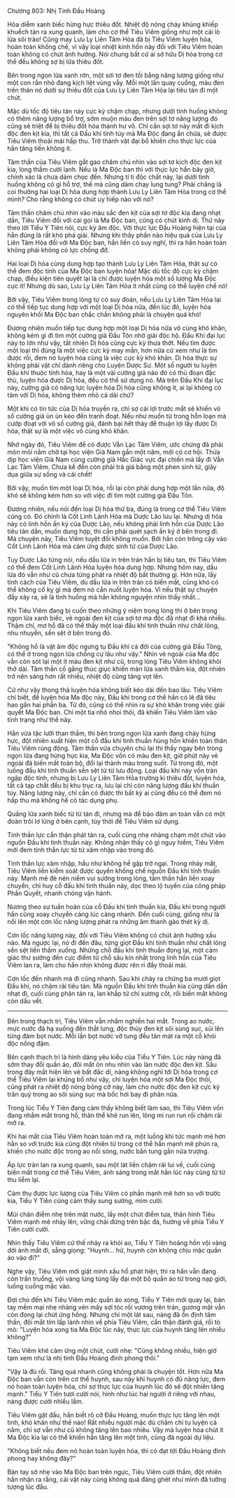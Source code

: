 




Chương 803: Nhị Tinh Đấu Hoàng


Hỏa diễm xanh biếc hừng hực thiêu đốt. Nhiệt độ nóng cháy khủng khiếp khuếch tán ra xung quanh, làm cho cơ thể Tiêu Viêm giống như một cái lò lửa sôi trào! Cũng may Lưu Ly Liên Tâm Hỏa đã bị Tiêu Viêm luyện hóa, hoàn toàn khống chế, vì vậy loại nhiệt kinh hồn này đối với Tiêu Viêm hoàn toàn không có chút ảnh hưởng. Nói chung bất cứ ai sở hữu Dị hỏa trong cơ thể đều không sợ bị lửa thiêu đốt.

Bên trong ngọn lửa xanh rờn, một sơi tơ đen tối bằng năng lượng giống như một con rắn nhỏ đang kịch liệt vùng vẫy. Mỗi một lần quay cuồng, màu đen trên thân nó dưới sự thiêu đốt của Lưu Ly Liên Tâm Hỏa lại tiêu tán đi một chút.

Mặc dù tốc độ tiêu tán này cực kỳ chậm chạp, nhưng dưới tình huống không có thêm năng lượng bổ trợ, sớm muộn màu đen trên sợi tơ năng lượng đó cũng sẽ triệt để bị thiêu đốt hóa thành hư vô. Chỉ cần sợi tơ này mất đi kịch độc đen kịt kia, thì tất cả Đấu khí tinh túy mà Ma Độc đang ẩn chứa, sẽ được Tiêu Viêm thoải mái hấp thu. Trở thành vật đại bổ khiến cho thực lực của hắn tăng tiến không ít.

Tâm thần của Tiêu Viêm gắt gao chăm chú nhìn vào sợi tơ kịch độc đen kịt kia, lòng thầm cười lạnh. Nếu là Ma Độc ban thì với thực lực hắn bây giờ, chính xác là chưa dám chọc đến. Nhưng tí ti độc chất này, lại dưới tình huống không có gì hỗ trợ, thế mà cũng dám chạy lung tung? Phải chăng là coi thường hai loại Dị hỏa dung hợp thành Lưu Ly Liên Tâm Hỏa trong cơ thể mình? Cho rằng không có chút uy hiếp nào với nó?

Tâm thần chăm chú nhìn vào màu sắc đen kịt của sợi tơ độc kia đang nhạt dần, Tiêu Viêm đối với cái gọi là Ma Độc ban, cũng có chút kinh dị. Thứ này theo lời Tiểu Y Tiên nói, cực kỳ âm độc. Với thực lực Đấu Hoàng hiện tại của hắn đúng là rất khó phá giải. Nhưng khi thấy phần nào hiệu quả của Lưu Ly Liên Tâm Hỏa đối với Ma Độc ban, hắn liền có suy nghĩ, thì ra hắn hoàn toàn không phải không có lực chống đỡ.

Hai loại Dị hỏa cùng dung hợp tạo thành Lưu Ly Liên Tâm Hỏa, thật sự có thể đem độc tính của Ma Độc ban luyện hóa! Mặc dù tốc độ cực kỳ chậm chạp, điều kiện tiên quyết lại là chỉ được luyện hóa một số lượng Ma Độc cực ít! Nhưng dù sao, Lưu Ly Liên Tâm Hỏa ít nhất cũng có thể luyện chế nó!

Bởi vậy, Tiêu Viêm trong lòng tự có suy đoán, nếu Lưu Ly Liên Tâm Hỏa lại có thể tiếp tục dung hợp với một loại Dị hỏa nữa, đến lúc đó, luyện hóa nguyên khối Ma Độc ban chắc chắn không phải là chuyện quá khó!

Đương nhiên muốn tiếp tục dung hợp một loại Dị hỏa nữa vô cùng khó khăn, không kém gì đi tìm một cường giả Đấu Tôn nhờ giải độc hộ. Đấu Khí đại lục này to lớn như vậy, tất nhiên Dị hỏa cũng cực kỳ thưa thớt. Nếu tìm được một loại thì đúng là một việc cực kỳ may mắn, hơn nữa cứ xem như là tìm được rồi, đem nó luyện hóa cũng là việc cực kỳ khó khăn. Dị hỏa thực sự không phải vật chỉ dành riêng cho Luyện Dược Sư. Một số người tu luyện Đấu khí thuộc tính hỏa, hay là một vài cường giả nào đó có thủ đoạn đặc thù, luyện hóa được Dị hỏa, đều có thể sử dụng nó. Mà trên Đấu Khí đại lục này, cường giả có năng lực luyện hóa Dị hỏa cũng không ít, ai lại không có tâm với Dị hỏa, không thèm nhỏ cả dãi chứ?

Một khi có tin tức của Dị hỏa truyền ra, chỉ sợ cái lợi trước mắt sẽ khiến vô số cường giả ùn ùn kéo đến tranh đoạt. Nếu như muốn từ trong hỗn loạn mà cướp đoạt với vô số cường giả, đánh bại hết thảy để thuận lợi lấy được Dị hỏa, thật sự là một việc vô cùng khó khăn.

Nhớ ngày đó, Tiêu Viêm để có được Vẫn Lạc Tâm Viêm, ước chừng đã phải mòn mỏi nằm chờ tại học viện Già Nam gần một năm, mới có cơ hội. Thừa dịp học viện Già Nam cùng cường giả Hắc Giác vực đại chiến mà lấy đi Vẫn Lạc Tâm Viêm. Chưa kể đến còn phải trả giá bằng một phen sinh tử, giãy dụa giữa sự sống và cái chết!

Bởi vậy, muốn tìm một loại Dị hỏa, rồi lại còn phải dung hợp một lần nữa, độ khó sẽ không kém hơn so với việc đi tìm một cường giả Đấu Tôn.

Đương nhiên, nếu nói đến loại Dị hỏa thứ ba, đúng là trong cơ thể Tiêu Viêm cũng có. Đó chính là Cốt Linh Lãnh Hỏa mà Dược Lão lưu lại. Nhưng dị hỏa này có linh hồn ấn ký của Dược Lão, nếu không phải linh hồn của Dược Lão tiêu tán dần, muốn dung hợp, thì cần phải quét sạch ấn ký ở bên trong đi. Mà chuyện này, Tiêu Viêm tuyệt đối không muốn. Bởi hắn còn trông cậy vào Cốt Linh Lãnh Hỏa mà cảm ứng được sinh tử của Dược Lão.

Tuy Dược Lão từng nói, nếu dấu lửa in trên trán hắn bị tiêu tan, thì Tiêu Viêm có thể đem Cốt Linh Lãnh Hỏa luyện hóa dung hợp. Nhưng hôm nay, dấu lửa đó vẫn như cũ chưa từng phát ra nhiệt độ bất thường gì. Hơn nữa, lấy tính cách của Tiêu Viêm, dù dấu lửa in trên trán có biến mất, cũng khó có thể không cố kỵ gì mà đem nó cắn nuốt luyện hóa. Vì nếu thật sự chuyện đấy xảy ra, sẽ là tình huống mà hắn không nguyện nhìn thấy nhất...

Khi Tiêu Viêm đang bị cuốn theo những ý niệm trong lòng thì ở bên trong ngọn lửa xanh biếc, vẻ ngoài đen kịt của sợi tơ ma độc đã nhạt đi khá nhiều. Thậm chí, mơ hồ đã có thể thấy một loại đấu khí tinh thuần như chất lỏng, nhu nhuyễn, sền sệt ở bên trong đó.

"Không hổ là vật âm độc ngưng tụ Đấu khí cả đời của cường giả Đấu Tông, có thể ở trong ngọn lửa chống cự lâu như vậy." Nhìn vẻ ngoài của Ma độc vẫn còn sót lại một ít màu đen kịt như cũ, trong lòng Tiêu Viêm không khỏi thở dài. Tâm thần cố gắng thúc giục khiến màn lửa xanh thẳm kia, đột nhiên trở nên sáng hơn rất nhiều, nhiệt độ cũng tăng vọt lên.

Cứ như vậy thong thả luyện hóa không biết kéo dài đến bao lâu. Tiêu Viêm chỉ biết, để luyện hóa Ma độc này, Đấu khí trong cơ thể hắn có lẽ đã tiêu hao gần hai phần ba. Từ đó, cũng có thể nhìn ra sự khó khăn trong việc giải quyết Ma Độc ban. Chỉ một tia nhỏ nhoi thôi, đã khiến Tiêu Viêm lâm vào tình trạng như thế này.

Hắn vừa tặc lưỡi than thầm, thì bên trong ngọn lửa xanh đang cháy hừng hực, đột nhiên xuất hiện một cỗ đấu khí tinh thuần hùng hồn khiến toàn thân Tiêu Viêm rúng động. Tâm thần vừa chuyên chú lại thì thấy ngay bên trong ngọn lửa đang hừng hực kia, Ma Độc vốn có màu đen kịt, giờ phút này vẻ ngoài đã biến mất toàn bộ, đổi lại thành màu trong suốt. Từ trong đó, một luồng đấu khí tinh thuần sền sệt từ từ lưu động. Loại đấu khí này vốn tràn ngập độc tính, nhưng bị Lưu Ly Liên Tâm Hỏa trường kì thiêu đốt, luyện hóa, tất cả tạp chất đều bị khu trục ra, lưu lại chỉ còn năng lượng đấu khí thuần túy. Năng lượng này, chỉ cần có được thì bất kỳ ai cũng đều có thể đem nó hấp thu mà không hề có tác dụng phụ.

Quầng lửa xanh biếc từ từ tán đi, nhưng mà để bảo đảm an toàn vẫn có một đoàn trôi lơ lửng ở bên cạnh, tùy thời để Tiêu Viêm sử dụng.

Tinh thần lực cẩn thận phát tán ra, cuối cùng nhẹ nhàng chạm một chút vào nguồn Đấu khí tinh thuần này. Không nhận thấy có gì nguy hiểm, Tiêu Viêm mới đem tinh thần lực từ từ xâm nhập vào trong đó.

Tinh thần lực xâm nhập, hầu như không hề gặp trở ngại. Trong nháy mắt, Tiêu Viêm liền kiểm soát được quyền khống chế nguồn Đấu khí tinh thuần này. Mạnh mẽ đè nén niềm vui sướng trong lòng, tâm thần hắn liền xoay chuyển, chỉ huy cỗ đấu khí tinh thuần này, dọc theo lộ tuyến của công pháp Phần Quyết, nhanh chóng vận hành.

Nương theo sự tuần hoàn của cỗ Đấu khí tinh thuần kia, Đấu khí trong người hắn cũng xoay chuyển càng lúc càng nhanh. Đến cuối cùng, giống như là nổi lên một cơn lốc năng lượng phát ra những âm thanh gào thét kỳ dị.

Cơn lốc năng lượng này, đối với Tiêu Viêm không có chút ảnh hưởng xấu nào. Mà ngược lại, nó đi đến đâu, từng giọt Đấu khí tinh thuần như chất lỏng sền sệt liền thấm xuống. Những chỗ đấu khí tinh thuần đọng lại, một cảm giác thư sướng đến cực điểm từ chỗ sâu kín nhất trong linh hồn của Tiêu Viêm lan ra, làm cho hắn nhịn không được rên rỉ đầy thoải mái.

Cơn lốc đến nhanh mà đi cũng nhanh. Sau khi chảy ra chừng ba mươi giọt Đấu khí, nó chậm rãi tiêu tán. Mà nguồn Đấu khí tinh thuần kia cũng dần dần nhạt đi, cuối cùng phân tán ra, lan khắp tứ chi xương cốt, rồi biến mất không còn dấu vết.

***

Bên trong thạch trì, Tiêu Viêm vẫn nhắm nghiền hai mắt. Trong ao nước, mực nước đã hạ xuống đến thắt lưng, độc thủy đen kịt sôi sùng sục, sủi lên từng đám bọt nước. Mỗi lần bọt nước vỡ tung đều tản mát ra một cỗ khói độc nồng đậm.

Bên cạnh thạch trì là hình dáng yêu kiều của Tiểu Y Tiên. Lúc này nàng đã sớm thay đổi quần áo, đôi mắt ôn nhu nhìn vào làn nước độc đen kịt. Sâu trong đáy mắt hiện lên vẻ bất đắc dĩ, nàng không nghĩ tới Dị hỏa trong cơ thể Tiêu Viêm lại khủng bố như vậy, chỉ luyện hóa một sợi Ma Độc thôi, cũng phát ra nhiệt độ nóng bỏng cỡ này, làm cho nước độc đen kịt cực kỳ trân quý trong ao sôi sùng sục mà bốc hơi bay đi phân nửa.

Trong lúc Tiểu Y Tiên đang cảm thấy không biết làm sao, thì Tiêu Viêm vốn đang nhắm mắt trong hồ, thân thể khẽ run lên, lông mi run run rồi chậm rãi mở ra.

Khi hai mắt của Tiêu Viêm hoàn toàn mở ra, một luồng khí tức mạnh mẽ hơn hẳn so với trước kia cũng đột nhiên từ trong cơ thể hắn mạnh mẽ phún ra, khiến cho nước độc trong ao nổi sóng, nước bắn tung gần nửa trượng.

Áp lực tràn lan ra xung quanh, sau một lát liền chậm rãi lui về, cuối cùng biến mất trong cơ thể Tiêu Viêm, ánh sáng trong mắt hắn lúc này cũng từ từ thu liễm lại.

Cảm thụ được lực lượng của Tiêu Viêm có phần mạnh mẽ hơn so với trước kia, Tiểu Y Tiên cũng cảm thấy sung sướng, mỉm cười.

Mũi chân điểm nhẹ trên mặt nước, lấy một chút điểm tựa, thân hình Tiêu Viêm mạnh mẽ nhảy lên, vững chải đứng trên bậc đá, hướng về phía Tiểu Y Tiên cười cười.

Nhìn thấy Tiêu Viêm cứ thế nhảy ra khỏi ao, Tiểu Y Tiên hoảng hồn vội vàng dời ánh mắt đi, sẵng giọng: "Huynh… hừ, huynh còn không chịu mặc quần áo vào đi?"

Nghe vậy, Tiêu Viêm mới giật mình xấu hổ phát hiện, thì ra hắn vẫn đang còn trần truồng, vội vàng lúng túng lấy đại một bộ quần áo từ trong nạp giới, luống cuống mặc vào.

Đợi cho đến khi Tiêu Viêm mặc quần áo xong, Tiểu Y Tiên mới quay lại, bàn tay mềm mại nhẹ nhàng vén mấy sợi tóc rối vương trên trán, gương mặt vẫn còn đọng lại chút ửng hồng. Nhưng chỉ một lát sau, nàng đã ổn định tâm thần, đôi mắt tím lấp lánh nhìn về phía Tiêu Viêm, cẩn thận đánh giá, rồi tò mò: "Luyện hóa xong tia Ma Độc lúc nãy, thực lực của huynh tăng lên nhiều không?"

Tiêu Viêm khẽ cảm ứng một chút, cười nhẹ: "Cũng không nhiều, hiện giờ tạm xem như là nhị tinh Đấu Hoàng đỉnh phong thôi."

"Vậy là đủ rồi. Tăng quá nhanh cũng không phải là chuyện tốt. Hơn nữa Ma Độc ban vẫn còn trên cơ thể huynh, sau này khi huynh có đủ năng lực, đem nó hoàn toàn luyện hóa, chỉ sợ thực lực của huynh lúc đó sẽ đột nhiên tăng mạnh." Tiểu Y Tiên tươi cười nói, hình như lúc hai người ở riêng với nhau, nàng được cười nhiều lắm.

Tiêu Viêm gật đầu, hắn biết rõ cỡ Đấu Hoàng, muốn thực lực tăng lên một tinh, khó khăn như thế nào! Rất nhiều người mặc dù chăm chỉ tu luyện cả năm, chỉ sợ vẫn như cũ không tăng lên bao nhiêu. Vậy mà luyện hóa chút ít Ma Độc kia lại có thể khiến hắn tăng lên một tinh, cũng đã ngoài dự liệu.

"Không biết nếu đem nó hoàn toàn luyện hóa, thì có đạt tới Đấu Hoàng đỉnh phong hay không đây?"

Bàn tay sờ nhẹ vào Ma Độc ban trên ngực, Tiêu Viêm cười thầm, đột nhiên hắn nhận ra rằng, cái vật này cũng không quá đáng ghét như mình đã tưởng tượng lúc đầu.




